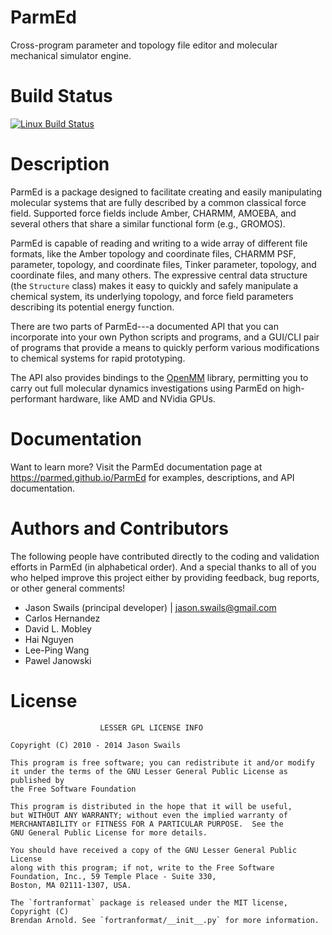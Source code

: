 ParmEd
======

Cross-program parameter and topology file editor and molecular mechanical
simulator engine.

Build Status
============

[![Linux Build Status](https://travis-ci.org/ParmEd/ParmEd.svg?branch=master)](https://travis-ci.org/ParmEd/ParmEd)

Description
===========

ParmEd is a package designed to facilitate creating and easily manipulating
molecular systems that are fully described by a common classical force field.
Supported force fields include Amber, CHARMM, AMOEBA, and several others that
share a similar functional form (e.g., GROMOS).

ParmEd is capable of reading and writing to a wide array of different file
formats, like the Amber topology and coordinate files, CHARMM PSF, parameter,
topology, and coordinate files, Tinker parameter, topology, and coordinate
files, and many others. The expressive central data structure (the ``Structure``
class) makes it easy to quickly and safely manipulate a chemical system, its
underlying topology, and force field parameters describing its potential energy
function.

There are two parts of ParmEd---a documented API that you can incorporate into
your own Python scripts and programs, and a GUI/CLI pair of programs that
provide a means to quickly perform various modifications to chemical systems for
rapid prototyping.

The API also provides bindings to the [OpenMM](https://simtk.org/home/openmm)
library, permitting you to carry out full molecular dynamics investigations
using ParmEd on high-performant hardware, like AMD and NVidia GPUs.

Documentation
=============

Want to learn more?  Visit the ParmEd documentation page at
https://parmed.github.io/ParmEd for examples, descriptions, and API
documentation.

Authors and Contributors
========================

The following people have contributed directly to the coding and validation
efforts in ParmEd (in alphabetical order).  And a special thanks to all of you
who helped improve this project either by providing feedback, bug reports, or
other general comments!

* Jason Swails (principal developer) | jason.swails@gmail.com
* Carlos Hernandez
* David L. Mobley
* Hai Nguyen
* Lee-Ping Wang
* Pawel Janowski

License
=======

```
                    LESSER GPL LICENSE INFO

Copyright (C) 2010 - 2014 Jason Swails

This program is free software; you can redistribute it and/or modify
it under the terms of the GNU Lesser General Public License as published by
the Free Software Foundation

This program is distributed in the hope that it will be useful,
but WITHOUT ANY WARRANTY; without even the implied warranty of
MERCHANTABILITY or FITNESS FOR A PARTICULAR PURPOSE.  See the
GNU General Public License for more details.
   
You should have received a copy of the GNU Lesser General Public License
along with this program; if not, write to the Free Software
Foundation, Inc., 59 Temple Place - Suite 330,
Boston, MA 02111-1307, USA.

The `fortranformat` package is released under the MIT license, Copyright (C)
Brendan Arnold. See `fortranformat/__init__.py` for more information.
```

